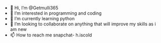 - 👋 Hi, I’m @Getmulli365
- 👀 I’m interested in programming and coding
- 🌱 I’m currently learning python
- 💞️ I’m looking to collaborate on anything that will improve my skills as i am new 
- 📫 How to reach me  snapchat- h.iscold
<!---
Getmulli365/Getmulli365 is a ✨ special ✨ repository because its `README.md` (this file) appears on your GitHub profile.
You can click the Preview link to take a look at your changes.
--->
